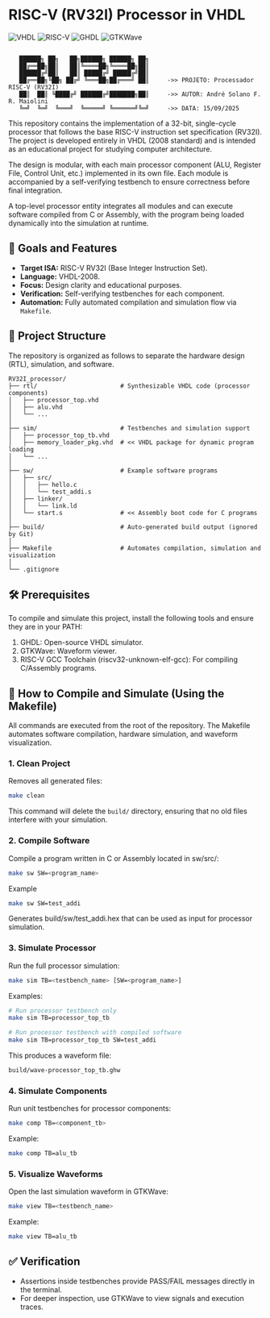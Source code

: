 # RISC-V (RV32I) Processor in VHDL

![VHDL](https://img.shields.io/badge/VHDL-2008-blue?style=for-the-badge&logo=vhdl)
![RISC-V](https://img.shields.io/badge/ISA-RISC--V%20RV32I-yellow?style=for-the-badge&logo=riscv)
![GHDL](https://img.shields.io/badge/Simulator-GHDL-green?style=for-the-badge&logo=ghdl)
![GTKWave](https://img.shields.io/badge/Waveform-GTKWave-9cf?style=for-the-badge&logo=gtkwave)


```

   ██████╗ ██╗   ██╗██████╗ ██████╗ ██╗
   ██╔══██╗██║   ██║╚════██╗╚════██╗██║
   ██████╔╝██║   ██║ █████╔╝ █████╔╝██║
   ██╔══██╗╚██╗ ██╔╝ ╚═══██╗██╔═══╝ ██║     ->> PROJETO: Processador RISC-V (RV32I) 
   ██║  ██║ ╚████╔╝ ██████╔╝███████╗██║     ->> AUTOR: André Solano F. R. Maiolini 
   ╚═╝  ╚═╝  ╚═══╝  ╚═════╝ ╚══════╝╚═╝     ->> DATA: 15/09/2025

```

This repository contains the implementation of a 32-bit, single-cycle processor that follows the base RISC-V instruction set specification (RV32I). The project is developed entirely in VHDL (2008 standard) and is intended as an educational project for studying computer architecture.

The design is modular, with each main processor component (ALU, Register File, Control Unit, etc.) implemented in its own file. Each module is accompanied by a self-verifying testbench to ensure correctness before final integration.

A top-level processor entity integrates all modules and can execute software compiled from C or Assembly, with the program being loaded dynamically into the simulation at runtime.

## 🎯 Goals and Features

* **Target ISA:** RISC-V RV32I (Base Integer Instruction Set).
* **Language:** VHDL-2008.
* **Focus:** Design clarity and educational purposes.
* **Verification:** Self-verifying testbenches for each component.
* **Automation:** Fully automated compilation and simulation flow via `Makefile`.

## 📂 Project Structure

The repository is organized as follows to separate the hardware design (RTL), simulation, and software.

```text
RV32I_processor/
├── rtl/                       # Synthesizable VHDL code (processor components)
│   ├── processor_top.vhd
│   ├── alu.vhd
│   └── ...
│
├── sim/                       # Testbenches and simulation support
│   ├── processor_top_tb.vhd
│   ├── memory_loader_pkg.vhd  # << VHDL package for dynamic program loading
│   └── ...
│
├── sw/                        # Example software programs
│   ├── src/
│   │   ├── hello.c
│   │   └── test_addi.s
│   ├── linker/
│   │   └── link.ld
│   └── start.s                # << Assembly boot code for C programs
│
├── build/                     # Auto-generated build output (ignored by Git)
│
├── Makefile                   # Automates compilation, simulation and visualization
│
└── .gitignore
```

## 🛠️ Prerequisites
To compile and simulate this project, install the following tools and ensure they are in your PATH:

1. GHDL: Open-source VHDL simulator.
2. GTKWave: Waveform viewer.
3. RISC-V GCC Toolchain (riscv32-unknown-elf-gcc): For compiling C/Assembly programs.

## 🚀 How to Compile and Simulate (Using the Makefile)

All commands are executed from the root of the repository. The Makefile automates software compilation, hardware simulation, and waveform visualization.

### 1. Clean Project
Removes all generated files:
```bash
make clean
```
This command will delete the `build/` directory, ensuring that no old files interfere with your simulation.

### 2. Compile Software

Compile a program written in C or Assembly located in sw/src/:
```bash
make sw SW=<program_name>
```
Example
```bash
make sw SW=test_addi
```

Generates build/sw/test_addi.hex that can be used as input for processor simulation.

### 3. Simulate Processor

Run the full processor simulation:

```bash
make sim TB=<testbench_name> [SW=<program_name>]
```

Examples:
```bash
# Run processor testbench only
make sim TB=processor_top_tb

# Run processor testbench with compiled software
make sim TB=processor_top_tb SW=test_addi
```

This produces a waveform file:
```bash
build/wave-processor_top_tb.ghw
```

### 4. Simulate Components

Run unit testbenches for processor components:
```bash
make comp TB=<component_tb>
```
Example:
```bash
make comp TB=alu_tb
```

### 5. Visualize Waveforms

Open the last simulation waveform in GTKWave:
```bash
make view TB=<testbench_name>
```
Example:
```bash
make view TB=alu_tb
```

## ✅ Verification
- Assertions inside testbenches provide PASS/FAIL messages directly in the terminal.
- For deeper inspection, use GTKWave to view signals and execution traces.

